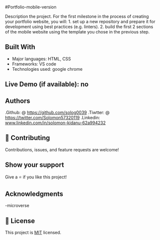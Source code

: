 #Portfolio-mobile-version 

 Description the project.
    For the first milestone in the process of creating your portfolio website, you will:
    1. set up a new repository and prepare it for development using best practices (e.g. linters).
    2. build the first 2 sections of the mobile website using the template you chose in the previous step.

## Built With
- Major languages: HTML, CSS
- Frameworks: VS code
- Technologies used: google chrome

## Live Demo (if available): no

## Authors
 .Github:  @ https://github.com/solog0039
 .Tiwtter: @ https://twitter.com/Solomon57320119
 .Linkedin:  www.linkedin.com/in/solomon-kidanu-62a994232

## 🤝 Contributing
Contributions, issues, and feature requests are welcome!

## Show your support

Give a ⭐️ if you like this project!

## Acknowledgments

-microverse

## 📝 License
This project is [MIT](./MIT.md) licensed.
